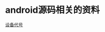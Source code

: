 # android源码相关的资料  
[设备代号]("https://supperlitt.github.io/android_source/%E8%AE%BE%E5%A4%87%E4%BB%A3%E5%8F%B7.html")  
